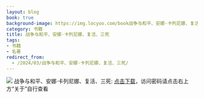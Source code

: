 ```yaml
---
layout: blog
book: true
background-image: https://img.locyoo.com/book战争与和平、安娜·卡列尼娜、复活、三死.jpg
category: 书籍
title: 战争与和平、安娜·卡列尼娜、复活、三死
tags:
- 书籍
- 名著
redirect_from:
  - /2024/03/战争与和平、安娜·卡列尼娜、复活、三死/
---
```

![](https://img.locyoo.com/book战争与和平、安娜·卡列尼娜、复活、三死.jpg)
战争与和平、安娜·卡列尼娜、复活、三死: <a name = "ref1" href="https://url18.ctfile.com/f/50983618-1437033077-385541?p=3619">点击下载</a>，访问密码请点击右上方“关于”自行查看